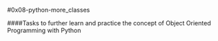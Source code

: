 #0x08-python-more_classes

####Tasks to further learn and practice the concept of Object Oriented Programming with Python
